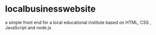 # localbusinesswebsite
a simple front end for a local educational institute based on HTML, CSS , JavaScript and node.js 
